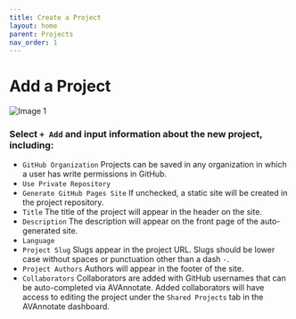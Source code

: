 ```yaml
---
title: Create a Project
layout: home
parent: Projects
nav_order: 1
---
```

# Add a Project

![Image 1](../../assets/addprojectimage1.png)

### Select `+ Add` and input information about the new project, including:
- `GitHub Organization` Projects can be saved in any organization in which a user has write permissions in GitHub.
- `Use Private Repository`
- `Generate GitHub Pages Site` If unchecked, a static site will be created in the project repository.
- `Title` The title of the project will appear in the header on the site. 
- `Description` The description will appear on the front page of the auto-generated site. 
- `Language`
- `Project Slug` Slugs appear in the project URL. Slugs should be lower case without spaces or punctuation other than a dash `-`.
- `Project Authors` Authors will appear in the footer of the site. 
- `Collaborators` Collaborators are added with GitHub usernames that can be auto-completed via AVAnnotate. Added collaborators will have access to editing the project under the `Shared Projects` tab in the AVAnnotate dashboard. 
